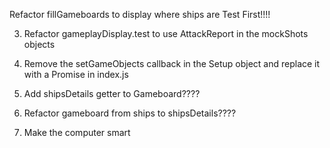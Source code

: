 Refactor fillGameboards to display where ships are
Test First!!!!


3. Refactor gameplayDisplay.test to use AttackReport in the mockShots objects

4. Remove the setGameObjects callback in the Setup object and replace it with a Promise in index.js

7. Add shipsDetails getter to Gameboard????

8. Refactor gameboard from ships to shipsDetails????

9. Make the computer smart